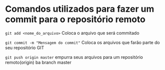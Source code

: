 Comandos utilizados para fazer um commit para o repositório remoto
===================

 `git add <nome_do_arquivo>`
 Coloca o arquivo que será commitado

 `git commit -m "Mensagem do commit"`
 Coloca os arquivos que farão parte do seu repositório GIT

 `git push origin master` 
 empurra seus arquivos para um repositório remoto(origin) ba branch master</p>